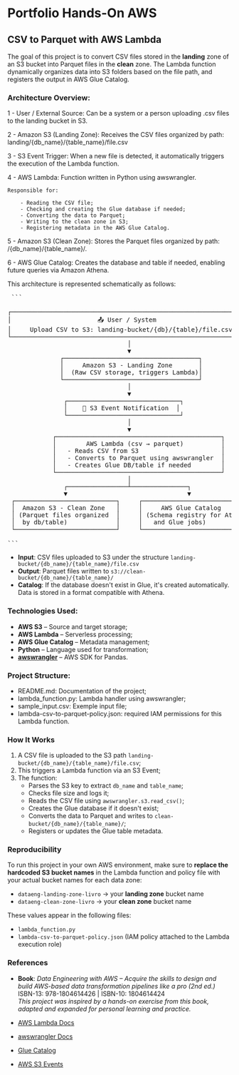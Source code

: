 # Portfolio Hands-On AWS
## CSV to Parquet with AWS Lambda

The goal of this project is to convert CSV files stored in the **landing** zone of an S3 bucket into Parquet files in the **clean** zone. The Lambda function dynamically organizes data into S3 folders based on the file path, and registers the output in AWS Glue Catalog.

### Architecture Overview:

1 - User / External Source:
    Can be a system or a person uploading .csv files to the landing bucket in S3.

2 - Amazon S3 (Landing Zone):
    Receives the CSV files organized by path: landing/{db_name}/{table_name}/file.csv

3 - S3 Event Trigger:
    When a new file is detected, it automatically triggers the execution of the Lambda function.

4 - AWS Lambda:
    Function written in Python using awswrangler.

    Responsible for:

        - Reading the CSV file;
        - Checking and creating the Glue database if needed;
        - Converting the data to Parquet;
        - Writing to the clean zone in S3;
        - Registering metadata in the AWS Glue Catalog.

5 - Amazon S3 (Clean Zone):
    Stores the Parquet files organized by path: /{db_name}/{table_name}/.

6 - AWS Glue Catalog:
    Creates the database and table if needed, enabling future queries via Amazon Athena.

This architecture is represented schematically as follows:

<pre> ```
    
┌────────────────────────────────────────────────────────────────┐
│                       📤 User / System                         │
│     Upload CSV to S3: landing-bucket/{db}/{table}/file.csv     │
└────────────────────────────────────────────────────────────────┘
                                │
                                ▼
              ┌────────────────────────────────────┐
              │     Amazon S3 - Landing Zone       │
              │  (Raw CSV storage, triggers Lambda)│
              └────────────────────────────────────┘
                                │
                                ▼
               ┌──────────────────────────────┐
               │    🔁 S3 Event Notification  │
               └──────────────────────────────┘
                                │
                                ▼
            ┌────────────────────────────────────────────┐
            │        AWS Lambda (csv → parquet)          │
            │   - Reads CSV from S3                      │
            │   - Converts to Parquet using awswrangler  │
            │   - Creates Glue DB/table if needed        │
            └────────────────────────────────────────────┘
                                │
               ┌────────────────┴───────────────┐
               ▼                                ▼
 ┌───────────────────────────┐     ┌─────────────────────────────┐
 │  Amazon S3 - Clean Zone   │     │     AWS Glue Catalog        │
 │ (Parquet files organized  │     │ (Schema registry for Athena │
 │  by db/table)             │     │   and Glue jobs)            │
 └───────────────────────────┘     └─────────────────────────────┘

``` </pre>

- **Input**: CSV files uploaded to S3 under the structure `landing-bucket/{db_name}/{table_name}/file.csv`
- **Output**: Parquet files written to `s3://clean-bucket/{db_name}/{table_name}/`
- **Catalog**: If the database doesn't exist in Glue, it's created automatically. Data is stored in a format compatible with Athena.

### Technologies Used:

- **AWS S3** – Source and target storage;
- **AWS Lambda** – Serverless processing;
- **AWS Glue Catalog** – Metadata management;
- **Python** – Language used for transformation;
- **[awswrangler](https://aws-data-wrangler.readthedocs.io/)** – AWS SDK for Pandas.

### Project Structure: 
- README.md: Documentation of the project;
- lambda_function.py: Lambda handler using awswrangler;
- sample_input.csv: Exemple input file;
- lambda-csv-to-parquet-policy.json: required IAM permissions for this Lambda function.


### How It Works

1. A CSV file is uploaded to the S3 path `landing-bucket/{db_name}/{table_name}/file.csv`;
2. This triggers a Lambda function via an S3 Event;
3. The function:
   - Parses the S3 key to extract `db_name` and `table_name`;
   - Checks file size and logs it;
   - Reads the CSV file using `awswrangler.s3.read_csv()`;
   - Creates the Glue database if it doesn't exist;
   - Converts the data to Parquet and writes to `clean-bucket/{db_name}/{table_name}/`;
   - Registers or updates the Glue table metadata.

### Reproducibility
To run this project in your own AWS environment, make sure to **replace the hardcoded S3 bucket names** in the Lambda function and policy file with your actual bucket names for each data zone:

- `dataeng-landing-zone-livro` → your **landing zone** bucket name  
- `dataeng-clean-zone-livro` → your **clean zone** bucket name

These values appear in the following files:

- `lambda_function.py`  
- `lambda-csv-to-parquet-policy.json` (IAM policy attached to the Lambda execution role)

### References

- **Book**: *Data Engineering with AWS – Acquire the skills to design and build AWS-based data transformation pipelines like a pro (2nd ed.)*  
  ISBN-13: 978-1804614426 | ISBN-10: 1804614424  
  _This project was inspired by a hands-on exercise from this book, adapted and expanded for personal learning and practice._

- [AWS Lambda Docs](https://docs.aws.amazon.com/lambda/latest/dg/welcome.html)
- [awswrangler Docs](https://aws-data-wrangler.readthedocs.io/)
- [Glue Catalog](https://docs.aws.amazon.com/glue/latest/dg/components-overview.html)
- [AWS S3 Events](https://docs.aws.amazon.com/AmazonS3/latest/userguide/NotificationHowTo.html)
